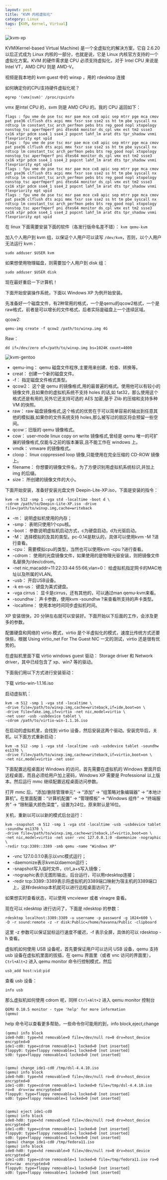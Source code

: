 ```yaml
---
layout: post
title: "KVM 内核虚拟化"
category: Linux
tags: [KVM, Kernel, Virtual]
---
```


![kvm-xp](http://cdn.09hd.com/images/2011/08/kvm-xp.png "kvm-xp")

KVM(Kernel-based Virtual Machine) 是一个全虚拟化的解决方案，它自 2.6.20 以后正式成为 Linux 内核的一部分，也就是说，它是 Linux 内核官方支持的一个虚拟化方案。KVM 的硬件需求是 CPU 必须支持虚拟化，对于 Intel CPU 来说是 Intel VT，AMD CPU 则是 AMD-V。

视频是我本地的 kvm guest 中的 winxp ，用的 rdesktop 连接

如何确定你的CPU支持硬件虚拟化呢？

    egrep '(vmx|svm)' /proc/cpuinfo

<!-- more -->
vmx 是Intel CPU 的，svm 则是 AMD CPU 的。我的 CPU 返回如下：

    flags : fpu vme de pse tsc msr pae mce cx8 apic sep mtrr pge mca cmov pat pse36 clflush dts acpi mmx fxsr sse sse2 ss ht tm pbe syscall nx rdtscp lm constant_tsc arch_perfmon pebs bts rep_good nopl xtopology nonstop_tsc aperfmperf pni dtes64 monitor ds_cpl vmx est tm2 ssse3 cx16 xtpr pdcm sse4_1 sse4_2 popcnt lahf_lm arat dts tpr_shadow vnmi flexpriority ept vpid
    flags : fpu vme de pse tsc msr pae mce cx8 apic sep mtrr pge mca cmov pat pse36 clflush dts acpi mmx fxsr sse sse2 ss ht tm pbe syscall nx rdtscp lm constant_tsc arch_perfmon pebs bts rep_good nopl xtopology nonstop_tsc aperfmperf pni dtes64 monitor ds_cpl vmx est tm2 ssse3 cx16 xtpr pdcm sse4_1 sse4_2 popcnt lahf_lm arat dts tpr_shadow vnmi flexpriority ept vpid
    flags : fpu vme de pse tsc msr pae mce cx8 apic sep mtrr pge mca cmov pat pse36 clflush dts acpi mmx fxsr sse sse2 ss ht tm pbe syscall nx rdtscp lm constant_tsc arch_perfmon pebs bts rep_good nopl xtopology nonstop_tsc aperfmperf pni dtes64 monitor ds_cpl vmx est tm2 ssse3 cx16 xtpr pdcm sse4_1 sse4_2 popcnt lahf_lm arat dts tpr_shadow vnmi flexpriority ept vpid
    flags : fpu vme de pse tsc msr pae mce cx8 apic sep mtrr pge mca cmov pat pse36 clflush dts acpi mmx fxsr sse sse2 ss ht tm pbe syscall nx rdtscp lm constant_tsc arch_perfmon pebs bts rep_good nopl xtopology nonstop_tsc aperfmperf pni dtes64 monitor ds_cpl vmx est tm2 ssse3 cx16 xtpr pdcm sse4_1 sse4_2 popcnt lahf_lm arat dts tpr_shadow vnmi flexpriority ept vpid

在 linux 下面需要安装下面的软件（各发行版命名差不错）： `kvm qemu-kvm`

加入个人用户到 kvm 组，以保证个人用户可以读写 `/dev/kvm`，否则，以个人用户无法运行 kvm：

    sudo adduser $USER kvm

如果想使用物理磁盘，则需要加个人用户到 disk 组：

    sudo adduser $USER disk

现在最好重启一下计算机！

下面开始安装操作系统，下面以 Windows XP 为例开始安装。

先准备好一个磁盘文件，有2种常用的格式，一个是qemu的qcow2格式，一个是raw格式，前者是可以增长的文件格式，后者实际是磁盘上一个连续区域。

qcow2:

    qemu-img create -f qcow2 /path/to/winxp.img 4G

Raw：

    dd if=/dev/zero of=/path/to/winxp.img bs=1024K count=4000

![kvm-gentoo](http://cdn.09hd.com/images/2011/08/kvm-gentoo.png "kvm-gentoo")

- qemu-img： qemu 磁盘文件程序,主要用来创建、检查、转换等。
- creat： 创建一个新的磁盘文件。
- -f： 指定磁盘文件格式类型。
- qcow2： 这个是 qemu 的镜像格式,用的最普遍的格式。使用他可以有较小的镜像文件,且如果你的虚拟机系统不支持 holes 的话,如 fat32，那么使用这个格式还是有用的,另外它还支持可选的 AES 加密,基于 Zlib 的压缩和支持多种 VM 的快照。
- raw： raw 磁盘镜像格式,这个格式的优势在于可以简单容易的输出到任意其他的模拟器,如果你的文件系统支持 holes,那么被写过的扇区将会预留一些空间。
- qcow：旧版的 qemu 镜像格式。
- cow： user-mode linux copy on write 镜像格式,曾经是 qemu 唯一的可扩展的镜像格式,仅能与之前的版本兼容,且不能工作在 windows 上。
- vmdk： vmware 的镜像格式。
- cloop： linux coppressed loop 镜像,只能使用在完全压缩的 CD-ROW 镜像上。
- filename： 你想要的镜像文件名，为了方便识别用虚拟机系统标识,并加上 img 的后缀。
- size： 所创建的镜像文件的大小。

下面开始安装，准备好安装光盘文件 Deepin-Lite-XP.iso，下面是安装的指令：

    kvm -m 512 -smp 1 -vga std -localtime -boot d \
    -cdrom /path/to/Deepin-Lite-XP.iso -drive file=/path/to/winxp.img,cache=writeback

- -m： 说明虚拟机使用的内存；
- -smp： 表明只使用1个cpu核。
- -boot： 参数说明虚拟机启动方式，c为硬盘启动，d为光驱启动。
- -M： 选择模拟的及其的类型。pc-0.14是默认的，具体可以使用kvm -M ?进行查看。
- -cpu： 需要模拟cpu的类型，当然也可以使用kvm -cpu ?进行查看。
- -cdrom： 使用的光盘镜像文件，如果使用的是物理光驱安装，则把镜像文件名替换为/dev/cdrom。
- -net nic,macaddr=11:22:33:44:55:66,vlan=0： 给虚拟机指定网卡的MAC地址以及所属的VLAN。
- -usb： 开启USB设备。
- -k en-us： 键盘为美式键盘。
- -vga cirrus： 显卡是cirrus，还有其他的，可以通过man qemu-kvm来看。
- -soundhw： 声卡参数，使用kvm -soundhw ?来查看所支持的声卡类型。
- -localtime： 使用本地时间同步虚拟机时间。

XP 安装很快，20 分钟左右就可以安装好。下面开始以下后面的工作，会涉及更多的参数。

配置硬盘和网络的 virtio 模式，virtio 是个半虚拟化的模式，速度比传统方式还要快些，根据 Using virtio_net For The Guest NIC 一文的测试，virtio 还是很有优势的。

在虚拟机里面下载 virtio windows guest 驱动： Storage driver 和 Network driver，其中已经包含了 xp、win7 等的驱动。

下面我们用以下方式进行安装驱动：

下载 virtio-win-1.1.16.iso

启动虚拟机：

    kvm -m 512 -smp 1 -vga std -localtime \
    -drive file=/path/to/winxp.img,cache=writeback,if=ide,boot=on \
    -drive file=fake.img,if=virtio -net nic,model=virtio \
    -net user -usb -usbdevice tablet \
    -cdrom /path/to/virtio-win-1.1.16.iso

在启动的虚拟机里，会找到 virtio 设备，然后安装这两个驱动。安装完毕后，关机。以下面方式重新启动：

    kvm -m 512 -smp 1 -vga std -localtime -usb -usbdevice tablet -soundhw es1370 \
    -drive file=/path/to/winxp.img,cache=writeback,if=virtio,boot=on \
    -net nic,model=virtio -net user

下面配置远程桌面对 Windows 的访问，首先需要在虚拟机的 Windows 里面开启远程桌面，而且必须给用户加上密码，Windows XP 需要是 Professional 以上版本。然后运行 mmc 继续配置远程桌面访问参数。

打开 mmc 后，“添加/删除管理单元“ -> “添加” -> “组策略对象编辑器” -> “本地计算机”。在里面配置：“计算机配置” -> “管理模板” -> “Windows 组件” -> “终端服务” -> “限制最大颜色深度”，设置为24位，原来默认是16位。

关机，重新以可以以新的模式后台运行：

    kvm -snapshot -m 512 -smp 1 -vga std -localtime -usb -usbdevice tablet -soundhw es1370 \
    -drive file=/path/to/winxp.img,cache=writeback,if=virtio,boot=on \
    -net nic,model=virtio -net user -vnc 127.0.0.1:0 -daemonize -nographic \
    -redir tcp:3389::3389 -smb qemu -name "Windows XP"

- -vnc 127.0.0.1:0表示以vnc模式运行；
- -daemonize表示kvm以daemon运行；
- -snapshot写入临时文件，ctrl_a+s写入镜像；
- -nographic表示无图形输出，后台运行，可以用rdesktop连接；
- -redir tcp:3389::3389表示将虚拟机的3389端口映射为宿主机的3389端口上，这样rdesktop本机就可以进行远程桌面访问了。

如果想实时查看状态，可以使用 vncviewer 或者 vinagre 查看。

现在可以 rdesktop 进行访问了，下面是 rdesktop 的参数：

    rdesktop localhost:3389:3389 -u username -p password -g 1024×600 \
    -D -r sound:remote -z -r disk:Public=/home/havanna/Public -clipboard

这里 -z 参数可以保证鼠标运行速度不缓迟，-f 表示全屏，具体的可以 rdesktop -h 查看。

虚拟机如何使用 USB 设备呢，首先要保证用户可以访问 USB 设备，qemu 支持 usb 设备在虚拟机里面的拔插，在 qemu 界面里（或者 vnc 访问的界面里），`Ctrl+Alt+2` 进入 qemu monitor 命令行控制模式，然后

    usb_add host:vid:pid

查看 usb 设备：

    info usb

那么虚拟机如何使用 cdrom 呢，同样 `Ctrl+Alt+2` 进入 qemu monitor 控制台

    QEMU 0.10.5 monitor - type 'help' for more information
    (qemu)

help 命令可以查看更多帮助，一些命令你可能用的到，info block,eject,change

    (qemu) info block
    ide0-hd0: type=hd removable=0 file=/dev/null ro=0 drv=host_device encrypted=0
    ide1-cd0: type=cdrom removable=1 locked=0 [not inserted]
    floppy0: type=floppy removable=1 locked=0 [not inserted]
    sd0: type=floppy removable=1 locked=0 [not inserted]


    (qemu) change ide1-cd0 /tmp/dsl-4.4.10.iso
    (qemu) info block
    ide0-hd0: type=hd removable=0 file=/dev/null ro=0 drv=host_device encrypted=0
    ide1-cd0: type=cdrom removable=1 locked=0 file=/tmp/dsl-4.4.10.iso ro=0  drv=raw encrypted=0
    floppy0: type=floppy removable=1 locked=0 [not inserted]
    sd0: type=floppy removable=1 locked=0 [not inserted]


    (qemu) eject ide1-cd0
    (qemu) info block
    ide0-hd0: type=hd removable=0 file=/dev/null ro=0 drv=host_device encrypted=0
    ide1-cd0: type=cdrom removable=1 locked=0 [not inserted]
    floppy0: type=floppy removable=1 locked=0 [not inserted]
    sd0: type=floppy removable=1 locked=0 [not inserted]
    (qemu) change ide1-cd0 /tmp/fedora11.iso
    (qemu) info block
    ide0-hd0: type=hd removable=0 file=/dev/null ro=0 drv=host_device encrypted=0
    ide1-cd0: type=cdrom removable=1 locked=0 file=/tmp/fedora11.iso ro=0 drv=raw  encrypted=0
    floppy0: type=floppy removable=1 locked=0 [not inserted]
    sd0: type=floppy removable=1 locked=0 [not inserted]
